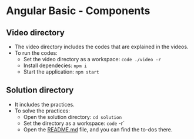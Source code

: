 # Angular Basic - Components

## Video directory
- The video directory includes the codes that are explained in the videos.
- To run the codes:
  - Set the video directory as a workspace: `code ./video -r`
  - Install dependecies: `npm i`
  - Start the application: `npm start`

## Solution directory
- It includes the practices.
- To solve the practices:
  - Open the solution directory: `cd solution`
  - Set the directory as a workspace: `code` <directory> -r`
  - Open the [README.md](solution/README.md) file, and you can find the to-dos there.
